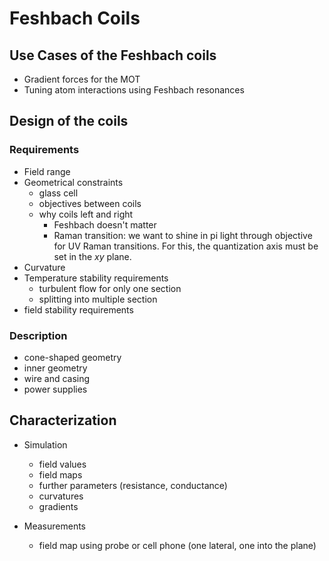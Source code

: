# Feshbach Coils

## Use Cases of the Feshbach coils
- Gradient forces for the MOT
- Tuning atom interactions using Feshbach resonances

## Design of the coils
### Requirements
- Field range
- Geometrical constraints
    - glass cell
    - objectives between coils
    - why coils left and right
        - Feshbach doesn't matter
        - Raman transition: we want to shine in pi light through objective for UV Raman transitions. For this, the quantization axis must be set in the $xy$ plane.
- Curvature
- Temperature stability requirements
    - turbulent flow for only one section
    - splitting into multiple section
- field stability requirements

### Description
- cone-shaped geometry
- inner geometry
- wire and casing
- power supplies

## Characterization
- Simulation
    - field values
    - field maps
    - further parameters (resistance, conductance)
    - curvatures
    - gradients

- Measurements
    - field map using probe or cell phone (one lateral, one into the plane)